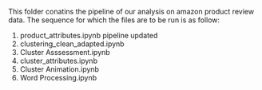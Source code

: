 This folder conatins the pipeline of our analysis on amazon product review data.
The sequence for which the files are to be run is as follow:
1. product_attributes.ipynb	pipeline updated
2. clustering_clean_adapted.ipynb
3. Cluster Asssessment.ipynb
4. cluster_attributes.ipynb
5. Cluster Animation.ipynb
6. Word Processing.ipynb	
